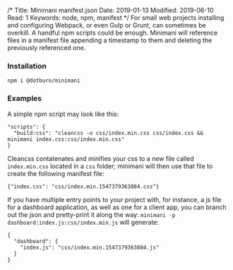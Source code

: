 /*
Title: Minimani manifest.json
Date: 2019-01-13
Modified: 2019-06-10
Read: 1
Keywords: node, npm, manifest
*/
For small web projects installing and configuring Webpack, or even Gulp or Grunt, can sometimes be overkill. A handful npm scripts could be enough. 
Minimani will reference files in a manifest file appending a timestamp to them and deleting the previously referenced one.  

### Installation
`npm i @dotburo/minimani`

### Examples

A simple npm script may look like this:  
```
"scripts": {
  "build:css": "cleancss -o css/index.min.css css/index.css && minimani index.css:css/index.min.css"
}
```

Cleancss contatenates and minifies your css to a new file called `index.min.css` located in a `css` folder; 
minimani will then use that file to create the following manifest file:  
```
{"index.css": "css/index.min.1547379363884.css"}
```

If you have multiple entry points to your project with, for instance, a js file for a dashboard application, as well as one for a client app,
you can branch out the json and pretty-print it along the way: `minimani -p dashboard:index.js:css/index.min.js` will generate:  
```
{
  "dashboard": {
    "index.js": "css/index.min.1547379363884.js"
  }
}
```
